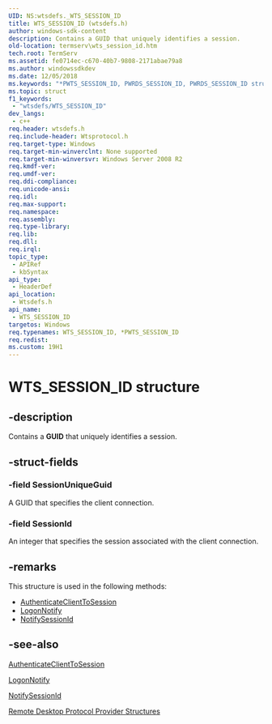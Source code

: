 ```yaml
---
UID: NS:wtsdefs._WTS_SESSION_ID
title: WTS_SESSION_ID (wtsdefs.h)
author: windows-sdk-content
description: Contains a GUID that uniquely identifies a session.
old-location: termserv\wts_session_id.htm
tech.root: TermServ
ms.assetid: fe0714ec-c670-40b7-9808-2171abae79a8
ms.author: windowssdkdev
ms.date: 12/05/2018
ms.keywords: "*PWTS_SESSION_ID, PWRDS_SESSION_ID, PWRDS_SESSION_ID structure pointer [Remote Desktop Services], PWTS_SESSION_ID, PWTS_SESSION_ID structure pointer [Remote Desktop Services], WRDS_SESSION_ID, WRDS_SESSION_ID structure [Remote Desktop Services], WTS_SESSION_ID, WTS_SESSION_ID structure [Remote Desktop Services], termserv.wts_session_id, wtsdefs/PWRDS_SESSION_ID, wtsdefs/PWTS_SESSION_ID, wtsdefs/WRDS_SESSION_ID, wtsdefs/WTS_SESSION_ID"
ms.topic: struct
f1_keywords: 
 - "wtsdefs/WTS_SESSION_ID"
dev_langs:
 - c++
req.header: wtsdefs.h
req.include-header: Wtsprotocol.h
req.target-type: Windows
req.target-min-winverclnt: None supported
req.target-min-winversvr: Windows Server 2008 R2
req.kmdf-ver: 
req.umdf-ver: 
req.ddi-compliance: 
req.unicode-ansi: 
req.idl: 
req.max-support: 
req.namespace: 
req.assembly: 
req.type-library: 
req.lib: 
req.dll: 
req.irql: 
topic_type:
 - APIRef
 - kbSyntax
api_type:
 - HeaderDef
api_location:
 - Wtsdefs.h
api_name:
 - WTS_SESSION_ID
targetos: Windows
req.typenames: WTS_SESSION_ID, *PWTS_SESSION_ID
req.redist: 
ms.custom: 19H1
---
```


# WTS_SESSION_ID structure


## -description


Contains a <b>GUID</b> that uniquely identifies a session.


## -struct-fields




### -field SessionUniqueGuid

A GUID that specifies the client connection.


### -field SessionId

An integer that specifies the session associated with the client connection.


## -remarks



This structure is used in the following methods:

<ul>
<li>
<a href="https://docs.microsoft.com/windows/desktop/api/wtsprotocol/nf-wtsprotocol-iwtsprotocolconnection-authenticateclienttosession">AuthenticateClientToSession</a>
</li>
<li>
<a href="https://docs.microsoft.com/windows/desktop/api/wtsprotocol/nf-wtsprotocol-iwtsprotocolconnection-logonnotify">LogonNotify</a>
</li>
<li>
<a href="https://docs.microsoft.com/windows/desktop/api/wtsprotocol/nf-wtsprotocol-iwtsprotocolconnection-notifysessionid">NotifySessionId</a>
</li>
</ul>



## -see-also




<a href="https://docs.microsoft.com/windows/desktop/api/wtsprotocol/nf-wtsprotocol-iwtsprotocolconnection-authenticateclienttosession">AuthenticateClientToSession</a>



<a href="https://docs.microsoft.com/windows/desktop/api/wtsprotocol/nf-wtsprotocol-iwtsprotocolconnection-logonnotify">LogonNotify</a>



<a href="https://docs.microsoft.com/windows/desktop/api/wtsprotocol/nf-wtsprotocol-iwtsprotocolconnection-notifysessionid">NotifySessionId</a>



<a href="https://docs.microsoft.com/windows/desktop/TermServ/custom-remote-protocol-structures">Remote Desktop Protocol Provider Structures</a>
 

 

